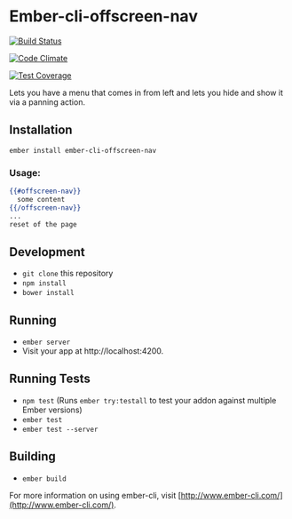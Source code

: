 # Ember-cli-offscreen-nav

[![Build Status](https://travis-ci.org/flemse/ember-cli-offscreen-nav.svg?branch=master)](https://travis-ci.org/flemse/ember-cli-offscreen-nav)

[![Code Climate](https://codeclimate.com/github/flemse/ember-cli-offscreen-nav/badges/gpa.svg)](https://codeclimate.com/github/flemse/ember-cli-offscreen-nav)

[![Test Coverage](https://codeclimate.com/github/flemse/ember-cli-offscreen-nav/badges/coverage.svg)](https://codeclimate.com/github/flemse/ember-cli-offscreen-nav/coverage)

Lets you have a menu that comes in from left and lets you hide and show it via a panning action.

## Installation

```
ember install ember-cli-offscreen-nav
```

### Usage:
``` hbs
{{#offscreen-nav}}
  some content
{{/offscreen-nav}}
...
reset of the page
```


## Development

* `git clone` this repository
* `npm install`
* `bower install`

## Running

* `ember server`
* Visit your app at http://localhost:4200.

## Running Tests

* `npm test` (Runs `ember try:testall` to test your addon against multiple Ember versions)
* `ember test`
* `ember test --server`

## Building

* `ember build`

For more information on using ember-cli, visit [http://www.ember-cli.com/](http://www.ember-cli.com/).
